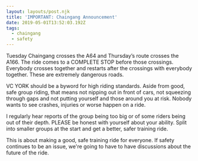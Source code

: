 ```yaml
---
layout: layouts/post.njk
title: 'IMPORTANT: Chaingang Announcement'
date: 2019-05-01T13:52:03.192Z
tags:
  - chaingang
  - safety
---
```


Tuesday Chaingang crosses the A64 and Thursday’s route crosses the A166. The ride comes to a COMPLETE STOP before those crossings. Everybody crosses together and restarts after the crossings with everybody together. These are extremely dangerous roads.

VC YORK should be a byword for high riding standards. Aside from good, safe group riding, that means not nipping out in front of cars, not squeezing through gaps and not putting yourself and those around you at risk. Nobody wants to see crashes, injuries or worse happen on a ride.

I regularly hear reports of the group being too big or of some riders being out of their depth. PLEASE be honest with yourself about your ability. Split into smaller groups at the start and get a better, safer training ride.

This is about making a good, safe training ride for everyone. If safety continues to be an issue, we're going to have to have discussions about the future of the ride.
